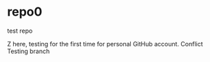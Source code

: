 # repo0
test repo

Z here, testing for the first time for personal GitHub account. Conflict Testing branch

